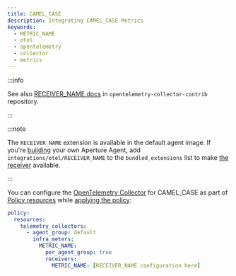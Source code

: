 ```yaml
---
title: CAMEL_CASE
description: Integrating CAMEL_CASE Metrics
keywords:
  - METRIC_NAME
  - otel
  - opentelemetry
  - collector
  - metrics
---
```


:::info

See also [RECEIVER_NAME docs][receiver] in `opentelemetry-collector-contrib`
repository.

:::

:::note

The `RECEIVER_NAME` extension is available in the default agent image. If you're
[building][build] your own Aperture Agent, add `integrations/otel/RECEIVER_NAME`
to the `bundled_extensions` list to make [the receiver][receiver] available.

:::

You can configure the [OpenTelemetry Collector][opentelemetry-collector] for
CAMEL_CASE as part of [Policy resources][policy-resources] while [applying the
policy][applying-policy]:

```yaml
policy:
  resources:
    telemetry_collectors:
      - agent_group: default
        infra_meters:
          METRIC_NAME:
            per_agent_group: true
            receivers:
              METRIC_NAME: [RECEIVER_NAME configuration here]
```

[build]: /reference/aperturectl/build/agent/agent.md
[receiver]:
  https://github.com/open-telemetry/opentelemetry-collector-contrib/tree/main/receiver/RECEIVER_NAME
[opentelemetry-collector]: /reference/configuration/spec.md#telemetry-collector
[applying-policy]: /use-cases/use-cases.md
[policy-resources]: /reference/configuration/spec.md#resources
